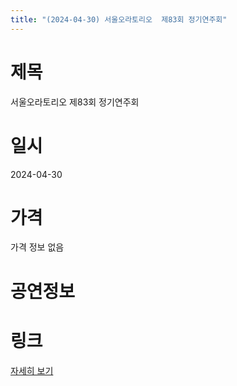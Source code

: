 ```yaml
---
title: "(2024-04-30) 서울오라토리오  제83회 정기연주회"
---
```


# 제목
서울오라토리오  제83회 정기연주회

# 일시
2024-04-30

# 가격
가격 정보 없음

# 공연정보
  
  


# 링크
[자세히 보기](https://www.sac.or.kr/site/main/show/show_view?SN=62212 "https://www.sac.or.kr/site/main/show/show_view?SN=62212")
